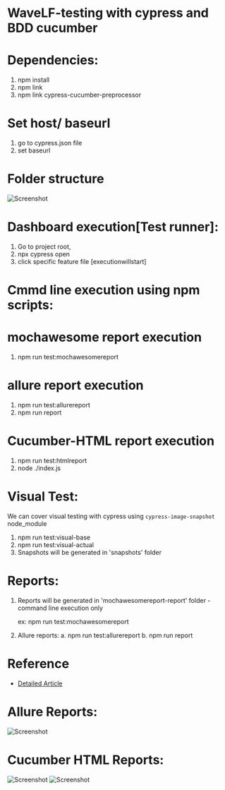 # WaveLF-testing with cypress and BDD cucumber

# Dependencies:
1. npm install
2. npm link
3. npm link cypress-cucumber-preprocessor

# Set host/ baseurl
1. go to cypress.json file
2. set baseurl

# Folder structure
![Screenshot](cypress/screenshots/structure.png?raw=true "FolderStructure")

# Dashboard execution[Test runner]:
1. Go to project root, 
2. npx cypress open
3. click specific feature file [executionwillstart]

# Cmmd line execution using npm scripts:
# mochawesome report execution
1. npm run test:mochawesomereport

# allure report execution
1. npm run test:allurereport
2. npm run report

# Cucumber-HTML report execution
1. npm run test:htmlreport
2. node ./index.js


# Visual Test: 
We can cover visual testing with cypress using `cypress-image-snapshot` node_module
1. npm run test:visual-base
2. npm run test:visual-actual
3. Snapshots will be generated in 'snapshots' folder

# Reports:
1. Reports will be generated in 'mochawesomereport-report' folder - command line execution only
  
   ex: npm run test:mochawesomereport

2. Allure reports: 
    a. npm run test:allurereport
    b. npm run report
    

# Reference
- [Detailed Article](https://medium.com/@vinayaktitti/getting-started-with-cypress-and-cucumber-api-2d7057e34047)


# Allure Reports:

![Screenshot](cypress/screenshots/allure.png?raw=true "Allure")

# Cucumber HTML Reports:

![Screenshot](cypress/screenshots/html1.png?raw=true "Cucumber HTML")
![Screenshot](cypress/screenshots/html2.png?raw=true "Cucumber HTML")

